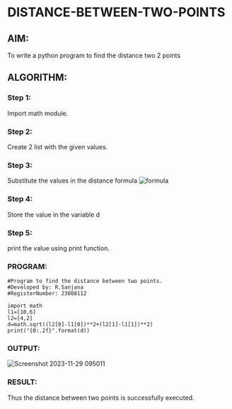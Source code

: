 # DISTANCE-BETWEEN-TWO-POINTS

## AIM:
To write a python program to find the distance two 2 points
## ALGORITHM:
### Step 1: 
Import math module.
### Step 2: 
Create 2 list with the given values.
### Step 3: 
Substitute the values in the distance formula  ![formula](/formula.JPG)
### Step 4: 
Store the value in the variable d
### Step 5: 
print the value using print function.
### PROGRAM:
```
#Program to find the distance between two points.
#Developed by: R.Sanjana
#RegisterNumber: 23008112

import math
l1=[10,6]
l2=[4,2]
d=math.sqrt((l2[0]-l1[0])**2+(l2[1]-l1[1])**2)
print("{0:.2f}".format(d))
```
  


### OUTPUT:
![Screenshot 2023-11-29 095011](https://github.com/23008112/DISTANCE-BETWEEN-TWO-POINTS/assets/138972470/7b27d9ef-e01c-4ca2-bcd9-504bac2e9eed)


### RESULT:
Thus the distance between two points is successfully executed.

